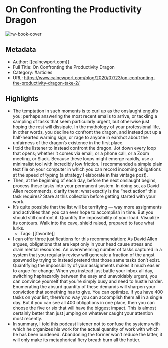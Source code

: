 # On Confronting the Productivity Dragon

![rw-book-cover](https://readwise-assets.s3.amazonaws.com/static/images/article1.be68295a7e40.png)

## Metadata
- Author: [[calnewport.com]]
- Full Title: On Confronting the Productivity Dragon
- Category: #articles
- URL: https://www.calnewport.com/blog/2020/07/23/on-confronting-the-productivity-dragon-take-2/

## Highlights
- The temptation in such moments is to curl up as the onslaught engulfs you; perhaps answering the most recent emails to arrive, or tackling a sampling of tasks that seem particularly urgent, but otherwise just hoping the rest will dissipate.
  In the mythology of your professional life, in other words, you decline to confront the dragon, and instead put up a half-hearted warning sign, or rage to anyone in earshot about the unfairness of the dragon’s existence in the first place.
- I told the listener to instead confront the dragon. Jot down every loop that opens; whether it comes via email, or a phone call, or a Zoom meeting, or Slack. Because these loops might emerge rapidly, use a minimalist tool with incredibly low friction. I recommended a simple plain text file on your computer in which you can record incoming obligations at the speed of typing (a strategy I elaborate in this vintage post).
- Then, at the beginning of each day, before the next onslaught begins, process these tasks into your permanent system. In doing so, as David Allen recommends, clarify them: what exactly is the “next action” this task requires? Stare at this collection before getting started with your work.
- It’s quite possible that the list will be terrifying — way more assignments and activities than you can ever hope to accomplish in time. But you should still confront it. Quantify the impossibility of your load. Visualize its contours. Walk into the cave, shield raised, prepared to face what lurks.
    - Tags: [[favorite]] 
- I can offer three justifications for this recommendation:
  As David Allen argues, obligations that are kept only in your head cause stress and drain mental resources. An overwhelming number of tasks captured in a system that you regularly review will generate a fraction of the angst spawned by trying to instead pretend that those same tasks don’t exist.
  Quantifying the impossibility of your assignments makes it much easier to argue for change. When you instead just battle your inbox all day, switching haphazardly between the easy and unavoidably urgent, you can convince yourself that you’re simply busy and need to hustle harder. Enumerating the absurd quantity of these demands will sharpen your conviction that something has to give.
  You can optimize. If you have 400 tasks on your list, there’s no way you can accomplish them all in a single day. But if you can see all 400 obligations in one place, then you can choose the five or six that will have the biggest impact. This is almost certainly better than just jumping on whatever caught your attention most recently.
- In summary, I told this podcast listener not to confuse the systems with which he organizes his work for the actual quantity of work with which he has been burdened. Abandoning the former won’t reduce the latter, it will only make its metaphorical fiery breath burn all the hotter.
